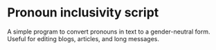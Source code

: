 # Pronoun inclusivity script

A simple program to convert pronouns in text to a gender-neutral form. Useful for editing blogs, articles, and long messages.

